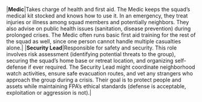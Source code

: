 |**Medic**|Takes charge of health and first aid. The Medic keeps the squad’s medical kit stocked and knows how to use it. In an emergency, they treat injuries or illness among squad members and potentially neighbors. They also advise on public health issues (sanitation, disease prevention) during prolonged crises. The Medic often runs basic first aid training for the rest of the squad as well, since one person cannot handle multiple casualties alone.|
|**Security Lead**|Responsible for safety and security. This role involves risk assessment (identifying potential threats to the group), securing the squad’s home base or retreat location, and organizing self-defense if ever required. The Security Lead might coordinate neighborhood watch activities, ensure safe evacuation routes, and vet any strangers who approach the group during a crisis. Their goal is to protect people and assets while maintaining FPA’s ethical standards (defense is acceptable, exploitation or aggression is not).|